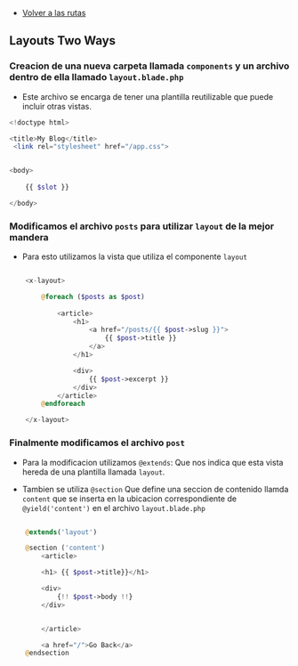 - [Volver a las rutas](/Readme.md)

## Layouts Two Ways

### **Creacion de una nueva carpeta llamada `components` y un archivo dentro de ella llamado `layout.blade.php`**

- Este archivo se encarga de tener una plantilla reutilizable que puede incluir otras vistas.


```php
<!doctype html> 

<title>My Blog</title>
 <link rel="stylesheet" href="/app.css">


<body>
   
    {{ $slot }}

</body>

```

### **Modificamos el archivo `posts` para utilizar `layout` de la mejor mandera**

- Para esto utilizamos la vista que utiliza el componente `layout`


```php

    <x-layout>

        @foreach ($posts as $post)
            
            <article>
                <h1>
                    <a href="/posts/{{ $post->slug }}">
                        {{ $post->title }}
                    </a>
                </h1>

                <div>
                    {{ $post->excerpt }}
                </div>
            </article>
        @endforeach

    </x-layout>

```


### **Finalmente modificamos el archivo `post`**

- Para la modificacion utilizamos `@extends`: Que nos indica que esta vista hereda de una plantilla llamada `layout`.

- Tambien se utiliza `@section` Que define una seccion de contenido llamda `content` que se inserta en la ubicacion correspondiente de `@yield('content')` en el archivo `layout.blade.php`

```php

    @extends('layout')

    @section ('content')
        <article>

        <h1> {{ $post->title}}</h1>

        <div>
            {!! $post->body !!}
        </div>


        </article>

        <a href="/">Go Back</a>
    @endsection
```